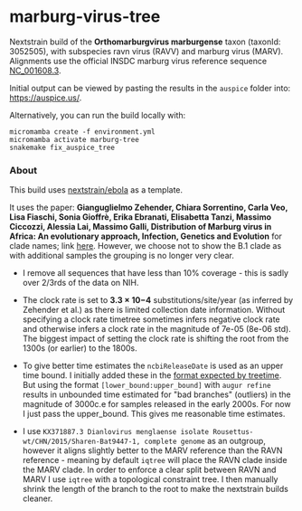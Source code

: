 # marburg-virus-tree

Nextstrain build of the __Orthomarburgvirus marburgense__ taxon (taxonId: 3052505), with subspecies ravn virus (RAVV) and marburg virus (MARV). Alignments use the official INSDC marburg virus reference sequence [NC_001608.3](https://www.ncbi.nlm.nih.gov/nuccore/NC_001608.3).

Initial output can be viewed by pasting the results in the `auspice` folder into: https://auspice.us/.

Alternatively, you can run the build locally with:

```
micromamba create -f environment.yml
micromamba activate marburg-tree
snakemake fix_auspice_tree
```

### About 

This build uses [nextstrain/ebola](https://github.com/nextstrain/ebola) as a template.

It uses the paper: 
__Gianguglielmo Zehender, Chiara Sorrentino, Carla Veo, Lisa Fiaschi, Sonia Gioffrè, Erika Ebranati, Elisabetta Tanzi, Massimo Ciccozzi, Alessia Lai, Massimo Galli,
Distribution of Marburg virus in Africa: An evolutionary approach,
Infection, Genetics and Evolution__
for clade names; link [here](https://www.sciencedirect.com/science/article/pii/S1567134816302386?via%3Dihub). However, we choose not to show the B.1 clade as with additional samples the grouping is no longer very clear. 

- I remove all sequences that have less than 10% coverage - this is sadly over 2/3rds of the data on NIH.

- The clock rate is set to __3.3 × 10−4__ substitutions/site/year (as inferred by Zehender et al.) as there is limited collection date information. Without specifying a clock rate timetree sometimes infers negative clock rate and otherwise infers a clock rate in the magnitude of 7e-05 (8e-06 std). The biggest impact of setting the clock rate is shifting the root from the 1300s (or earlier) to the 1800s. 

- To give better time estimates the `ncbiReleaseDate` is used as an upper time bound. I initially added these in the [format expected by treetime](https://github.com/neherlab/treetime/blob/master/treetime/argument_parser.py#L84). But using the format `[lower_bound:upper_bound]` with `augur refine` results in unbounded time estimated for "bad branches" (outliers) in the magnitude of 3000c.e for samples released in the early 2000s. For now I just pass the upper_bound. This gives me reasonable time estimates. 

- I use `KX371887.3 Dianlovirus menglaense isolate Rousettus-wt/CHN/2015/Sharen-Bat9447-1, complete genome` as an outgroup, however it aligns slightly better to the MARV reference than the RAVN reference - meaning by default `iqtree` will place the RAVN clade inside the MARV clade. In order to enforce a clear split between RAVN and MARV I use `iqtree` with a topological constraint tree. I then manually shrink the length of the branch to the root to make the nextstrain builds cleaner.
